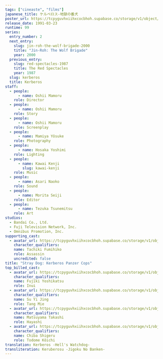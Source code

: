 ```yaml
---
tags: ["cineaste", "films"]
japanese_title: ケルベロス-地獄の番犬
poster_url: https://tcpyguvhxiihxcocbhoh.supabase.co/storage/v1/object/public/godzilla-cineaste-public/content/films/stray-dog-kerberos-panzer-cops-1991/posters/stray-dog-kerberos-panzer-cops-1991.jpg
release_date: 1991-03-23
runtime: 99
series:
  entry_number: 2
  next_entry:
    slug: jin-roh-the-wolf-brigade-2000
    title: "Jin-Roh: The Wolf Brigade"
    year: 2000
  previous_entry:
    slug: red-spectacles-1987
    title: The Red Spectacles
    year: 1987
  slug: kerberos
  title: Kerberos
staff:
  - people:
      - name: Oshii Mamoru
    role: Director
  - people:
      - name: Oshii Mamoru
    role: Story
  - people:
      - name: Oshii Mamoru
    role: Screenplay
  - people:
      - name: Mamiya Yôsuke
    role: Photography
  - people:
      - name: Hosaka Yoshimi
    role: Lighting
  - people:
      - name: Kawai Kenji
        slug: kawai-kenji
    role: Music
  - people:
      - name: Asari Naoko
    role: Sound
  - people:
      - name: Morita Seiji
    role: Editor
  - people:
      - name: Tezuka Tsunemitsu
    role: Art
studios:
  - Bandai Co., Ltd.
  - Fuji Television Network, Inc.
  - Omnibus Promotion, Inc.
supporting_cast:
  - avatar_url: https://tcpyguvhxiihxcocbhoh.supabase.co/storage/v1/object/public/godzilla-cineaste-public/content/films/stray-dog-kerberos-panzer-cops-1991/cast-avatars/fumihiko-tachiki-0.jpg
    character_qualifiers:
    name: Tachiki Fumihiko
    role: Assassin
    uncredited: false
title: "Stray Dog: Kerberos Panzer Cops"
top_billed_cast:
  - avatar_url: https://tcpyguvhxiihxcocbhoh.supabase.co/storage/v1/object/public/godzilla-cineaste-public/content/films/stray-dog-kerberos-panzer-cops-1991/cast-avatars/yoshikatsu-fujiki-0.jpg
    character_qualifiers:
    name: Fujiki Yoshikatsu
    role: Inui
  - avatar_url: https://tcpyguvhxiihxcocbhoh.supabase.co/storage/v1/object/public/godzilla-cineaste-public/content/films/stray-dog-kerberos-panzer-cops-1991/cast-avatars/sue-eaching-0.jpg
    character_qualifiers:
    name: Su Yi Jing
    role: Tang Mie
  - avatar_url: https://tcpyguvhxiihxcocbhoh.supabase.co/storage/v1/object/public/godzilla-cineaste-public/content/films/stray-dog-kerberos-panzer-cops-1991/cast-avatars/takashi-matsuyama-0.jpg
    character_qualifiers:
    name: Matsuyama Takashi
    role: Hayashi
  - avatar_url: https://tcpyguvhxiihxcocbhoh.supabase.co/storage/v1/object/public/godzilla-cineaste-public/content/films/stray-dog-kerberos-panzer-cops-1991/cast-avatars/shigeru-chiba-0.jpg
    character_qualifiers:
    name: Chiba Shigeru
    role: Todome Kôichi
translation: Kerberos -Hell's Watchdog-
transliteration: Keruberosu -Jigoku No Banken-
---
```

